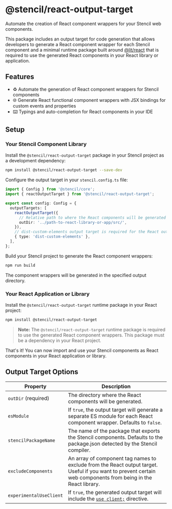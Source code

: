 # @stencil/react-output-target

Automate the creation of React component wrappers for your Stencil web components.

This package includes an output target for code generation that allows developers to generate a React component wrapper for each Stencil component and a minimal runtime package built around [@lit/react](https://www.npmjs.com/package/@lit/react) that is required to use the generated React components in your React library or application.

## Features

- ♻️ Automate the generation of React component wrappers for Stencil components
- 🌐 Generate React functional component wrappers with JSX bindings for custom events and properties
- ⌨️ Typings and auto-completion for React components in your IDE

## Setup

### Your Stencil Component Library

Install the `@stencil/react-output-target` package in your Stencil project as a development dependency:

```bash
npm install @stencil/react-output-target --save-dev
```

Configure the output target in your `stencil.config.ts` file:

```ts
import { Config } from '@stencil/core';
import { reactOutputTarget } from '@stencil/react-output-target';

export const config: Config = {
  outputTargets: [
    reactOutputTarget({
      // Relative path to where the React components will be generated
      outDir: '../path-to-react-library-or-app/src/',
    }),
    // dist-custom-elements output target is required for the React output target
    { type: 'dist-custom-elements' },
  ],
};
```

Build your Stencil project to generate the React component wrappers:

```bash
npm run build
```

The component wrappers will be generated in the specified output directory.

### Your React Application or Library

Install the `@stencil/react-output-target` runtime package in your React project:

```bash
npm install @stencil/react-output-target
```

> **Note:** The `@stencil/react-output-target` runtime package is required to use the generated React component wrappers. This package must be a dependency in your React project.

That's it! You can now import and use your Stencil components as React components in your React application or library.

## Output Target Options

| Property                | Description                                                                                                                                                    |
| ----------------------- | -------------------------------------------------------------------------------------------------------------------------------------------------------------- |
| `outDir` (required)     | The directory where the React components will be generated.                                                                                                    |
| `esModule`              | If `true`, the output target will generate a separate ES module for each React component wrapper. Defaults to `false`.                                         |
| `stencilPackageName`    | The name of the package that exports the Stencil components. Defaults to the package.json detected by the Stencil compiler.                                    |
| `excludeComponents`     | An array of component tag names to exclude from the React output target. Useful if you want to prevent certain web components from being in the React library. |
| `experimentalUseClient` | If `true`, the generated output target will include the [`use client;`](https://react.dev/reference/react/use-client) directive.                               |
